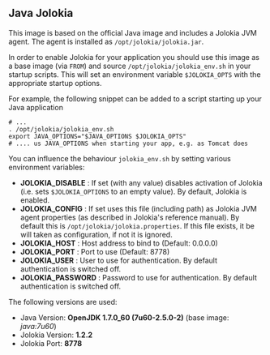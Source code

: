 ## Java Jolokia

This image is based on the official Java image and includes a Jolokia JVM agent. 
The agent is installed as `/opt/jolokia/jolokia.jar`. 

In order to enable Jolokia for your application you should use this 
image as a base image (via `FROM`) and source `/opt/jolokia/jolokia_env.sh` in 
your startup scripts. This will set an environment variable `$JOLOKIA_OPTS` with 
the appropriate startup options. 

For example, the following snippet can be added to a script starting up your 
Java application

    # ...
    . /opt/jolokia/jolokia_env.sh
    export JAVA_OPTIONS="$JAVA_OPTIONS $JOLOKIA_OPTS"
    # .... us JAVA_OPTIONS when starting your app, e.g. as Tomcat does

You can influence the behaviour `jolokia_env.sh` by setting various environment 
variables:

* **JOLOKIA_DISABLE** : If set (with any value) disables activation of Jolokia (i.e. sets `$JOLOKIA_OPTIONS` to an empty value). By default, Jolokia is enabled. 
* **JOLOKIA_CONFIG** : If set uses this file (including path) as Jolokia JVM agent properties (as described in Jolokia's reference manual). By default this is `/opt/jolokia/jolokia.properties`. If this file exists, it be will taken as configuration, if not it is ignored.  
* **JOLOKIA_HOST** : Host address to bind to (Default: 0.0.0.0)
* **JOLOKIA_PORT** : Port to use (Default: 8778)
* **JOLOKIA_USER** : User to use for authentication. By default authentication is switched off.
* **JOLOKIA_PASSWORD** : Password to use for authentication. By default authentication is switched off.

The following versions are used:

* Java Version: **OpenJDK 1.7.0_60 (7u60-2.5.0-2)** (base image: *java:7u60*)
* Jolokia Version: **1.2.2** 
* Jolokia Port: **8778**
